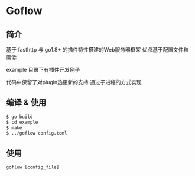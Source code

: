 Goflow
===========

## 简介
基于 fasthttp 与 go1.8+ 的插件特性搭建的Web服务器框架 优点基于配置文件粒度低

example 目录下有插件开发例子

代码中保留了对plugin热更新的支持 通过子进程的方式实现

## 编译 & 使用

```bash
$ go build
$ cd example
$ make
$ ../goflow config.toml
```

## 使用
	goflow [config_file]
